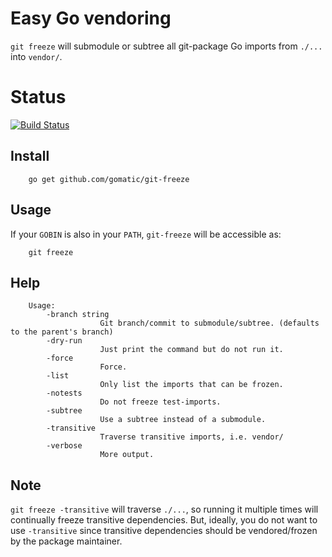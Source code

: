 # Easy Go vendoring

`git freeze` will submodule or subtree all git-package Go imports from `./...` into `vendor/`.

# Status

[![Build Status](https://travis-ci.org/gomatic/git-freeze.png?branch=master)](https://travis-ci.org/gomatic/git-freeze)

## Install

		go get github.com/gomatic/git-freeze

## Usage

If your `GOBIN` is also in your `PATH`, `git-freeze` will be accessible as:

		git freeze

## Help

		Usage:
			-branch string
						Git branch/commit to submodule/subtree. (defaults to the parent's branch)
			-dry-run
						Just print the command but do not run it.
			-force
						Force.
			-list
						Only list the imports that can be frozen.
			-notests
						Do not freeze test-imports.
			-subtree
						Use a subtree instead of a submodule.
			-transitive
						Traverse transitive imports, i.e. vendor/
			-verbose
						More output.

## Note

`git freeze -transitive` will traverse `./...`, so running it multiple times will continually freeze transitive dependencies. But, ideally, you do not want to use `-transitive` since transitive dependencies should be vendored/frozen by the package maintainer.
